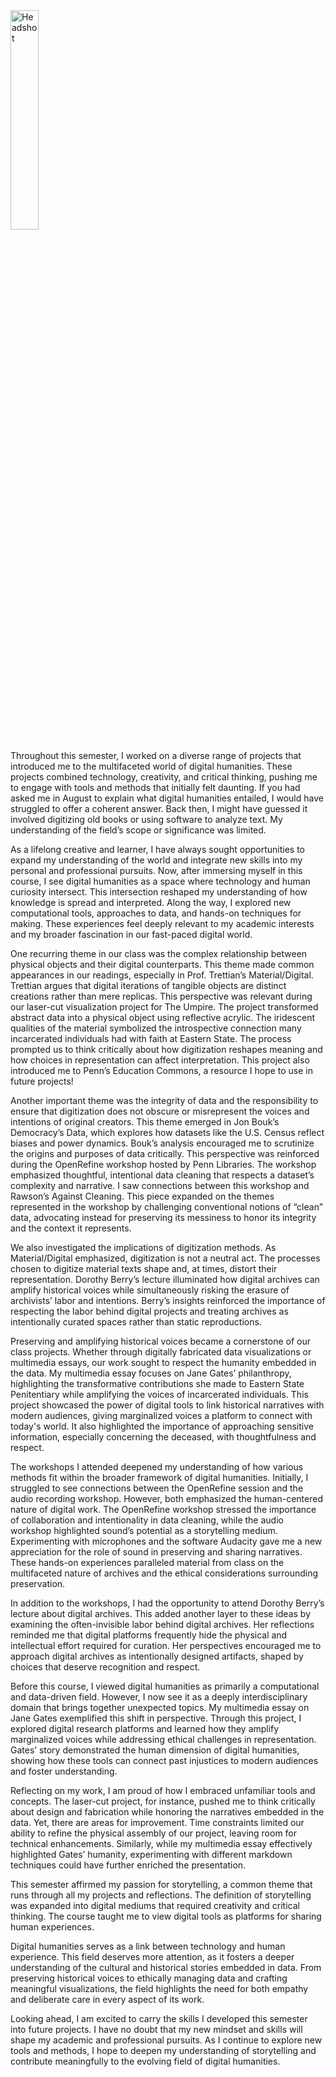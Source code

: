 <img src="images/headshot.jpeg" alt="Headshot" width="30%">


Throughout this semester, I worked on a diverse range of projects that introduced me to the multifaceted world of digital humanities. These projects combined technology, creativity, and critical thinking, pushing me to engage with tools and methods that initially felt daunting. If you had asked me in August to explain what digital humanities entailed, I would have struggled to offer a coherent answer. Back then, I might have guessed it involved digitizing old books or using software to analyze text. My understanding of the field’s scope or significance was limited.

As a lifelong creative and learner, I have always sought opportunities to expand my understanding of the world and integrate new skills into my personal and professional pursuits. Now, after immersing myself in this course, I see digital humanities as a space where technology and human curiosity intersect. This intersection reshaped my understanding of how knowledge is spread and interpreted. Along the way, I explored new computational tools, approaches to data, and hands-on techniques for making. These experiences feel deeply relevant to my academic interests and my broader fascination in our fast-paced digital world.

One recurring theme in our class was the complex relationship between physical objects and their digital counterparts. This theme made common appearances in our readings, especially in Prof. Trettian’s Material/Digital. Trettian argues that digital iterations of tangible objects are distinct creations rather than mere replicas. This perspective was relevant during our laser-cut visualization project for The Umpire. The project transformed abstract data into a physical object using reflective acrylic. The iridescent qualities of the material symbolized the introspective connection many incarcerated individuals had with faith at Eastern State. The process prompted us to think critically about how digitization reshapes meaning and how choices in representation can affect interpretation. This project also introduced me to Penn’s Education Commons, a resource I hope to use in future projects!

Another important theme was the integrity of data and the responsibility to ensure that digitization does not obscure or misrepresent the voices and intentions of original creators. This theme emerged in Jon Bouk’s Democracy’s Data, which explores how datasets like the U.S. Census reflect biases and power dynamics. Bouk’s analysis encouraged me to scrutinize the origins and purposes of data critically. This perspective was reinforced during the OpenRefine workshop hosted by Penn Libraries. The workshop emphasized thoughtful, intentional data cleaning that respects a dataset’s complexity and narrative. I saw connections between this workshop and Rawson’s Against Cleaning. This piece expanded on the themes represented in the workshop by challenging conventional notions of “clean” data, advocating instead for preserving its messiness to honor its integrity and the context it represents.

We also investigated the implications of digitization methods. As Material/Digital emphasized, digitization is not a neutral act. The processes chosen to digitize material texts shape and, at times, distort their representation. Dorothy Berry’s lecture illuminated how digital archives can amplify historical voices while simultaneously risking the erasure of archivists’ labor and intentions. Berry’s insights reinforced the importance of respecting the labor behind digital projects and treating archives as intentionally curated spaces rather than static reproductions.

Preserving and amplifying historical voices became a cornerstone of our class projects. Whether through digitally fabricated data visualizations or multimedia essays, our work sought to respect the humanity embedded in the data. My multimedia essay focuses on Jane Gates’ philanthropy, highlighting the transformative contributions she made to Eastern State Penitentiary while amplifying the voices of incarcerated individuals. This project showcased the power of digital tools to link historical narratives with modern audiences, giving marginalized voices a platform to connect with today's world. It also highlighted the importance of approaching sensitive information, especially concerning the deceased, with thoughtfulness and respect.

The workshops I attended deepened my understanding of how various methods fit within the broader framework of digital humanities. Initially, I struggled to see connections between the OpenRefine session and the audio recording workshop. However, both emphasized the human-centered nature of digital work. The OpenRefine workshop stressed the importance of collaboration and intentionality in data cleaning, while the audio workshop highlighted sound’s potential as a storytelling medium. Experimenting with microphones and the software Audacity gave me a new appreciation for the role of sound in preserving and sharing narratives. These hands-on experiences paralleled material from class on the multifaceted nature of archives and the ethical considerations surrounding preservation.

In addition to the workshops, I had the opportunity to attend Dorothy Berry’s lecture about digital archives. This added another layer to these ideas by examining the often-invisible labor behind digital archives. Her reflections reminded me that digital platforms frequently hide the physical and intellectual effort required for curation. Her perspectives encouraged me to approach digital archives as intentionally designed artifacts, shaped by choices that deserve recognition and respect.

Before this course, I viewed digital humanities as primarily a computational and data-driven field. However, I now see it as a deeply interdisciplinary domain that brings together unexpected topics. My multimedia essay on Jane Gates exemplified this shift in perspective. Through this project, I explored digital research platforms and learned how they amplify marginalized voices while addressing ethical challenges in representation. Gates’ story demonstrated the human dimension of digital humanities, showing how these tools can connect past injustices to modern audiences and foster understanding.

Reflecting on my work, I am proud of how I embraced unfamiliar tools and concepts. The laser-cut project, for instance, pushed me to think critically about design and fabrication while honoring the narratives embedded in the data. Yet, there are areas for improvement. Time constraints limited our ability to refine the physical assembly of our project, leaving room for technical enhancements. Similarly, while my multimedia essay effectively highlighted Gates’ humanity, experimenting with different markdown techniques could have further enriched the presentation.

This semester affirmed my passion for storytelling, a common theme that runs through all my projects and reflections. The definition of storytelling was expanded into digital mediums that required creativity and critical thinking. The course taught me to view digital tools as platforms for sharing human experiences.

Digital humanities serves as a link between technology and human experience. This field deserves more attention, as it fosters a deeper understanding of the cultural and historical stories embedded in data. From preserving historical voices to ethically managing data and crafting meaningful visualizations, the field highlights the need for both empathy and deliberate care in every aspect of its work.

Looking ahead, I am excited to carry the skills I developed this semester into future projects. I have no doubt that my new mindset and skills will shape my academic and professional pursuits. As I continue to explore new tools and methods, I hope to deepen my understanding of storytelling and contribute meaningfully to the evolving field of digital humanities.
